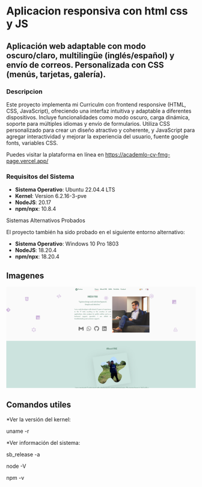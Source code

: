 #  Aplicacion responsiva con html css y JS
## Aplicación web adaptable con modo oscuro/claro, multilingüe (inglés/español) y envío de correos. Personalizada con CSS (menús, tarjetas, galería).

### Descripcion

Este proyecto implementa mi Curriculm con frontend responsive (HTML, CSS, JavaScript), ofreciendo una interfaz intuitiva y adaptable a diferentes dispositivos. Incluye funcionalidades como modo oscuro, carga dinámica, soporte para múltiples idiomas y envío de formularios. Utiliza CSS personalizado para crear un diseño atractivo y coherente, y JavaScript para agregar interactividad y mejorar la experiencia del usuario, fuente google fonts, variables CSS.

Puedes visitar la plataforma en línea en https://academlo-cv-fmg-page.vercel.app/

### Requisitos del Sistema

- **Sistema Operativo**: Ubuntu 22.04.4 LTS
- **Kernel**: Version 6.2.16-3-pve
- **NodeJS**:  20.17
- **npm/npx**: 10.8.4

Sistemas Alternativos Probados

El proyecto también ha sido probado en el siguiente entorno alternativo:

- **Sistema Operativo**: Windows 10 Pro 1803
- **NodeJS**:  18.20.4
- **npm/npx**: 18.20.4

 
## Imagenes
![crud](assets/img/page_cv_fmg.png)


## Comandos utiles
*Ver la versión del kernel:

uname -r

*Ver información del sistema:

sb_release -a

node -V

npm -v